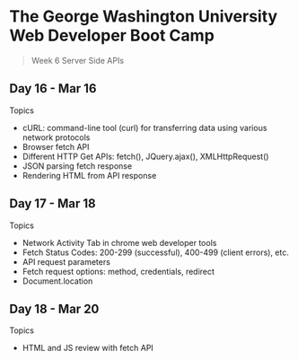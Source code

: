# **The George Washington University Web Developer Boot Camp**
> Week 6 Server Side APIs

## **Day 16 - Mar 16**
Topics
- cURL: command-line tool (curl) for transferring data using various network protocols
- Browser fetch API
- Different HTTP Get APIs: fetch(), JQuery.ajax(), XMLHttpRequest()
- JSON parsing fetch response
- Rendering HTML from API response

## **Day 17 - Mar 18**
Topics
- Network Activity Tab in chrome web developer tools
- Fetch Status Codes: 200-299 (successful), 400-499 (client errors), etc.
- API request parameters
- Fetch request options: method, credentials, redirect
- Document.location

## **Day 18 - Mar 20**
Topics
- HTML and JS review with fetch API